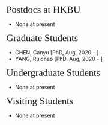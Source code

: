 
<p><span style="font-family:georgia,serif;"><span style="font-size:26px;">Postdocs at HKBU</span></span></p>

- None at present
&emsp;

<p><span style="font-family:georgia,serif;"><span style="font-size:26px;">Graduate Students</span></span></p>

- CHEN, Canyu [PhD, Aug, 2020 - ]
- YANG, Ruichao [PhD, Aug, 2020 - ]
&emsp;

<p><span style="font-family:georgia,serif; font-size:26px;">Undergraduate Students</span></p>

- None at present 
&emsp;

<p><span style="font-family: georgia, serif; font-size: 26px;">Visiting Students</span></p>

- None at present 
&emsp;

